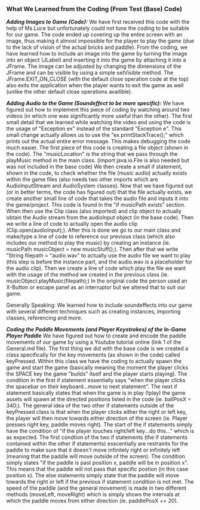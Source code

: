 ### What We Learned from the Coding (From Test (Base) Code)

***Adding Images to Game (Code):***
We have first received this code with the help of Ms.Luce but unfortunately could not tune the coding to be suitable for our game.
The code ended up covering up the entire screen with an image, thus making it almost impossible for the player to play the game (due
to the lack of vision of the actual bricks and paddle). From the coding, we have learned how to include an image into the game by turning
the image into an object (JLabel) and inserting it into the game by attaching it into a JFrame. The image can be adjusted by changing the
dimensions of the JFrame and can be visible by using a simple setVisible method. The JFrame.EXIT_ON_CLOSE (with the default close operation code at the top)
also exits the application when the player wants to exit the game as well (unlike the other default close operations availible). 

***Adding Audio to the Game (Soundeffect to be more specific):***
We have figured out how to implement this piece of coding by watching around two videos (in which one was significantly more useful than the other).
The first small detail that we learned while watching the video and using the code is the usage of "Exception ex" instead of the standard "Exception e". 
This small change actually allows us to use the "ex.printStackTrace();" which prints out the actual entire error message. This makes debugging the code
much easier. The first piece of this code is creating a file object (shown in the code). The "musicLocation" is the string that we pass through the playMusic
method in the main class. (import java.io.File is also needed but was not included in the base code) We then create a small if statement, shown in the code, to check whether the file (music audio) actually exists within the game files (also needs two other imports which are AudioInputStream and AudioSystem classes). Now that we have figured out (or in better terms, the code has figured out) that the file actually exists, we create another small line of code that takes the audio file and inputs it into the game/project. This code is found in the "if musicPath exists" section. When then use the Clip class (also imported) and clip object to actually obtain the Audio stream from the audioInput object (in
the base code). Then we write a line of code to actually open the audio clip (Clip.open(audioInput);). After this is done we go to our main class and make/type a line of code to reference our previous class (which also includes our method to play the music) by creating an instance (ie. musicPath musicObject = new musicStuff();). Then after that we write "String filepath = "audio.wav" to actually use the audio file we want to play (this step is before the instance part, and the audio.wav is a placeholder for the audio clip). Then we create a line of code which play the file we want with the usage of the method we created in the previous class (ie. musicObject.playMusic(filepath);) In the original code the person used an X-Button or escape panel as an interruptor but we altered that to suit our game. 

Generally Speaking: We learned how to include soundeffects into our game with several different techniques such as creating instances, importing classes, referencing and more. 

***Coding the Paddle Movements (and Player Keystrokes) of the In-Game Player Paddle***
We have figured out how to create and encode the paddle movements of our game by using a Youtube tutorial online (link 1 of the General.md file). The first thing we did with the base code is we created a class specifically for the key movements (as shown in the code) called keyPressed. Within this class we have the coding to actually spawn the game and start the game (basically meaning the moment the player clicks the SPACE key the game "builds" itself and the player starts playing). The condition in the first if statement essentially says "when the player clicks the spacebar on their keyboard...move to next statement". The next if statement basically states that when the game is in play (!play) the game assets will spawn at the directed positions listed in the code (ie. ballPosX = 340;). The general idea of the two other if statements outside of the keyPressed class is that when the player clicks either the right or left key, the player will then move towards either direction of the screen (ie. Player presses right key, paddle moves right). The start of the if statements simply have the condition of "if the player touches right/left key...do this..." which is as expected. The first condtion of the two if statements (the if statements contained within the other if statements) esscentially are restraints for the paddle to make sure that it doesn't move infinitely right or infinitely left (meaning that the paddle will move outside of the screen). The condition simply states "if the paddle is past position x, paddle will be in position x". This means that the paddle will not pass that specific postion (in this case position x). The else statements simply state that the paddle will move towards the right or left if the previous if statement condition is not met. The speed of the paddle (and the general movement) is made in two different methods (moveLeft, moveRight) which is simply shows the intervals at which the paddle moves from either direction (ie. paddlePosX += 20). 


